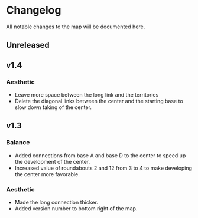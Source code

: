 # Changelog
All notable changes to the map will be documented here.

## Unreleased

## v1.4

### Aesthetic
- Leave more space between the long link and the territories
- Delete the diagonal links between the center and the starting base to slow down taking of the center.

## v1.3

### Balance
- Added connections from base A and base D to the center to speed up the development of the center.
- Increased value of roundabouts 2 and 12 from 3 to 4 to make developing the center more favorable.

### Aesthetic
- Made the long connection thicker.
- Added version number to bottom right of the map.
